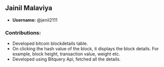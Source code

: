 ## Jainil Malaviya
- **Username:** @jenil2111

### Contributions:
- Developed bitcoin blockdetails table.
- On clicking the hash value of the block, it displays the block details. For example, block height, transaction value, weight etc.
- Developed using Bitquery Api, fetched all the details.
